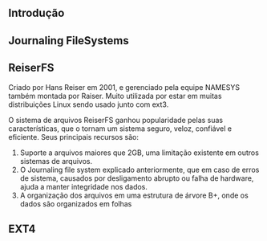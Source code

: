## Introdução

## Journaling FileSystems

## ReiserFS

Criado por Hans Reiser em 2001, e gerenciado pela equipe NAMESYS também montada por Raiser. Muito utilizada por estar em muitas distribuições Linux sendo usado junto com ext3.

O sistema de arquivos ReiserFS ganhou popularidade pelas suas características, que o tornam um sistema seguro, veloz, confiável e eficiente. Seus principais recursos são: 

1. Suporte a arquivos maiores que 2GB, uma limitação existente em outros sistemas de arquivos.   
2. O Journaling file system explicado anteriormente, que em caso de erros de sistema, causados por desligamento abrupto ou falha de hardware, ajuda a manter integridade nos dados.    
3. A organização dos arquivos em uma estrutura de árvore B+, onde os dados são organizados em folhas

## EXT4
